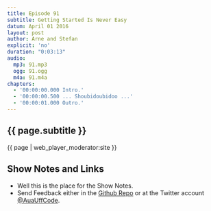 ```yaml
---
title: Episode 91
subtitle: Getting Started Is Never Easy
datum: April 01 2016
layout: post
author: Arne and Stefan
explicit: 'no'
duration: "0:03:13"
audio:
  mp3: 91.mp3
  ogg: 91.ogg
  m4a: 91.m4a
chapters:
  - '00:00:00.000 Intro.'
  - '00:00:00.500 ... Shoubidoubidoo ...'
  - '00:00:01.000 Outro.'
---
```


## {{ page.subtitle }}

{{ page | web_player_moderator:site }}

## Show Notes and Links

  * Well this is the place for the Show Notes.
  * Send Feedback either in the [Github Repo](https://github.com/haslinger/jekyll-octopod) or at the Twitter account [@AuaUffCode](http://twitter.com/@AuaUffCode).
